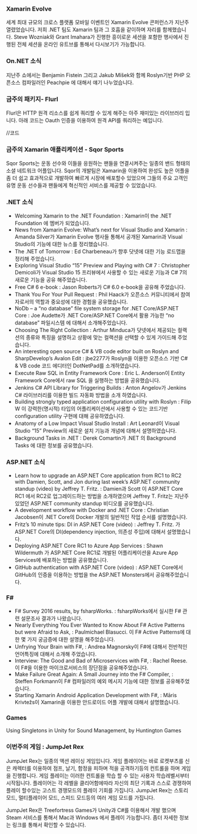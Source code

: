 ### Xamarin Evolve
세계 최대 규모의 크로스 플랫폼 모바일 이벤트인 Xamarin Evolve 콘퍼런스가 지난주 열렸었습니다. 저희 .NET 팀도 Xamarin 팀과 그 호흡을 같이하며 자리를 함께했습니다. Steve Wozniak와 Grant Imahara가 진행한 흥이로운 세션을 포함한 행사에서 진행된 전체 세션을 온라인 유트브를 통해서 다시보기가 가능합니다. 

### On.NET 소식
지난주 쇼에서는 Benjamin Fistein 그리고 Jakub Míšek와 함께 Roslyn기반 PHP  오픈소스 컴파일러인 Peachpie 에 대해서 얘기 나누었습니다.  

### 금주의 패키지- Flurl
Flurl은 HTTP 원격 리소스를 쉽게 쿼리할 수 있게 해주는 아주 재미있는 라이브러리 입니다.  아래 코드는 Oauth 인증을 이용하여 원격 API를 쿼리하는 예입니다.

//코드

### 금주의 Xamarin 애플리케이션 - Sqor Sports
Sqor Sports는 운동 선수와 이들을 응원하는 팬들을 연결시켜주는 일종의 밴드 형태의 소셜 네트워크 어플입니다.  Sqor의 개발팀은 Xamarin을 이용하여 완성도 높은 어플을 좀 더 쉽고 효과적으로 개발하여 빠르게 시장에 배포할수 있었으며 그들의 주요 고객인 유명 운동 선수들과 팬들에게 혁신적인 서비스를 제공할 수 있었습니다. 

### .NET 소식
* Welcoming Xamarin to the .NET Foundation : Xamarin이 the .NET Foundation 에 멤버가 되었습니다.
* News from Xamarin Evolve: What’s next for Visual Studio and Xamarin : Amanda Silver가 Xamarin Evolve 행사들 통해서 공개된 Xamarin과 Visual Studio의 기능에 대한 뉴스를 정리했습니다.
* The .NET of Tomorrow : Ed Charbeneau가 향후 닷넷에 대한 기능 로드맵을 정리해 주었습니다.
* Exploring Visual Studio “15” Preview and Playing with C# 7 : Christopher Demicoli가  Visual Studio 15 프리뷰에서 사용할 수 있는 새로운 기능과 C# 7의 새로운 기능을 공유 해주었습니다.
* Free C# 6 e-book : Jason Roberts가 C# 6.0 e-book을 공유해 주었습니다.
* Thank You For Your Pull Request : Phil Haack가 오픈소스 커뮤니티에서 참여자로서의 역할과 중요성에 대한 경험을 공유했습니다.
* NoDb – a “no database” file system storage for .NET Core/ASP.NET Core : Joe Audette가 .NET Core/ASP.NET Core에서 활용 가능한 “no database” 파일시스템 에 대해서 소개해주었습니다.
* Choosing The Right Collection : Arthur Minduca가 닷넷에서 제공되는 컬랙션의 종류와 특징을 설명하고 상황에 맞는 컬랙션을 선택할 수 있게 가이드해 주었습니다.
* An interesting open source C# & VB code editor built on Roslyn and SharpDevelop’s Avalon Edit : jbe2277가 Roslyn을 이용한 오픈소스 기반 C# & VB code 코드 에디터인 DotNetPad를 소개하였습니다.
* Execute Raw SQL in Entity Framework Core : Eric L. Anderson이 Entity Framework Core에서 raw SQL 을 실행하는 방법을 공유했습니다.
* Jenkins C# API Library for Triggering Builds : Anton Angelov가 Jenkins C# 라이브러리를 이용한 빌드 자동화 방법을 소개 하였습니다.
* Building strongly typed application configuration utility with Roslyn : Filip W 이 강력한(명시적) 타입의 어플리케이션에서 사용할 수 있는 코드기반 configuration utility 구현에 대해 공유하였습니다.
* Anatomy of a Low Impact Visual Studio Install : Art Leonard이 Visual Studio “15” Preview의 새로운 설치 기능과 개념에 대해서 설명하였습니다. 
* Background Tasks in .NET : Derek Comartin가  .NET 의 Background Tasks 에 대한 정보를 공유했습니다.

### ASP.NET 소식
* Learn how to upgrade an ASP.NET Core application from RC1 to RC2 with Damien, Scott, and Jon during last week’s ASP.NET community standup (video) by Jeffrey T. Fritz. : Damien과 Scott 이 ASP.NET Core  RC1 에서 RC2로 업그레이드하는 방법을 소개하였으며 Jeffrey T. Fritz는 지난주 있었던 ASP.NET community standup 비디오를 공유했습니다.
* A development workflow with Docker and .NET Core : Christian Jacobsen이  .NET Core의  Docker 개발의 일반적인  작업 순서를 설명했습니다.
* Fritz’s 10 minute tips: DI in ASP.NET Core (video) : Jeffrey T. Fritz. 가 ASP.NET Core의 DI(dependency injection, 의존성 주입)에 대해서 설명했습니다.
* Deploying ASP.NET Core RC1 to Azure App Services : Shawn Wildermuth 가 ASP.NET Core RC1로 개발된 어플리케이션을 Azure App Services에 배포하는 방법을 공유했습니다.
* GitHub authentication with ASP.NET Core (video) : ASP.NET Core에서 GitHub의 인증을 이용하는 방법을 the ASP.NET Monsters에서 공유해주었습니다.

### F#
* F# Survey 2016 results, by fsharpWorks. : fsharpWorks에서 실시한 F# 관련 설문조사 결과가 나왔습니다.
* Nearly Everything You Ever Wanted to Know About F# Active Patterns but were Afraid to Ask, : Paulmichael Blasucci. 이 F# Active Patterns에 대한 몇 가지 궁금증에 대한 설명을 해주었습니다.
* Unfrying Your Brain with F#, : Andrea Magnorsky이 F#에 대해서 전반적인 언어특징에 대해서 소개해 주었습니다.
* Interview: The Good and Bad of Microservices with F#, : Rachel Reese. 이 F#을 이용한 마이크로서비스의 장단점을 공유해주었습니다.
* Make Failure Great Again: A Small Journey into the F# Compiler, : Steffen Forkmann이 F# 컴파일러의 예외 메시지 기능에 대한 정보를 공유해주었습니다.
* Starting Xamarin Android Application Development with F#, : Māris Krivtežs이 Xamarin을 이용한 안드로이드 어플 개발에 대해서 설명했습니다.

### Games
Using Singletons in Unity for Sound Management, by Huntington Games 

### 이번주의 게임 : JumpJet Rex
JumpJet Rex는 일종의 액션 레이싱 게임입니다. 게임 플레이어는 바로 로켓부츠를 신은 캐렉터를 이용하여 점프, 날기, 함정을 피하며 적을 공격하기등의 컨트롤을 하며 게임을 진행합니다. 게임 플레이는 이러한 컨트롤을 학습 할 수 있는 사용자 학습레벨서부터 시작됩니다. 플레이어는 각 레벨을 클리어함에따라 자신의 최단 기록과 스스로 경쟁하여 플레이 할수있는 고스트 경쟁모드의 플레이 기회를 가집니다. JumpJet Rex는 스토리모드, 멀티플레이어 모드, 스피드 모드등의 여러 게임 모드를 가집니다.


JumpJet Rex은  Treefortress Games가  Unity과 C#를 이용해서 개발 했으며 Steam 서비스를 통해서 Mac과 Windows 에서 플레이 가능합니다. 좀더 자세한 정보는 링크를 통해서 확인할 수 있습니다.
